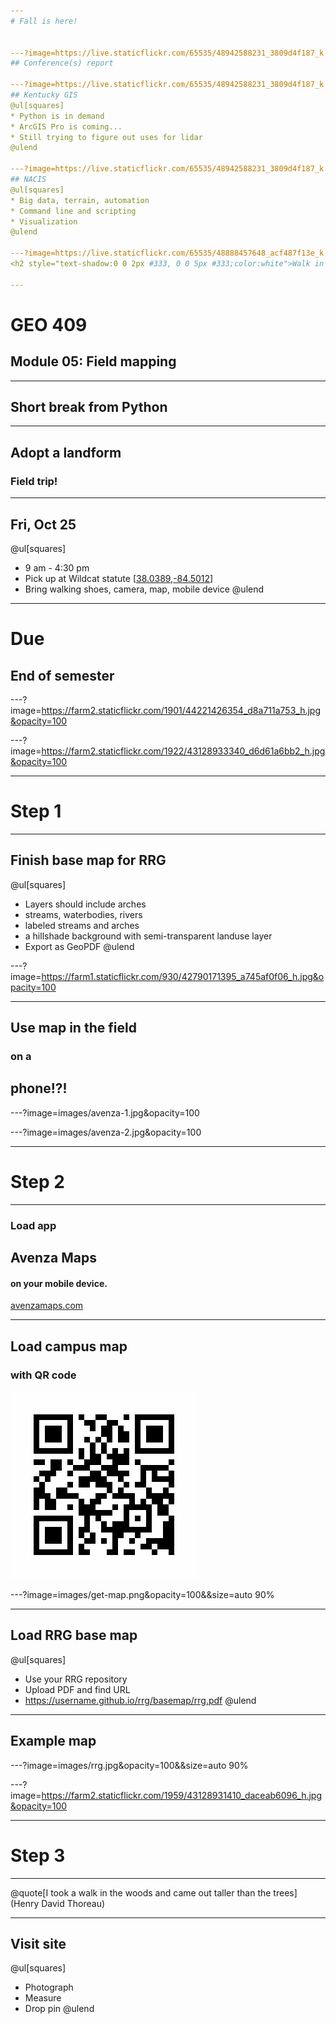 ```yaml
---
# Fall is here!


---?image=https://live.staticflickr.com/65535/48942588231_3809d4f187_k.jpg&opacity=40
## Conference(s) report

---?image=https://live.staticflickr.com/65535/48942588231_3809d4f187_k.jpg&opacity=30
## Kentucky GIS
@ul[squares]
* Python is in demand
* ArcGIS Pro is coming...
* Still trying to figure out uses for lidar
@ulend

---?image=https://live.staticflickr.com/65535/48942588231_3809d4f187_k.jpg&opacity=30
## NACIS
@ul[squares]
* Big data, terrain, automation
* Command line and scripting
* Visualization
@ulend

---?image=https://live.staticflickr.com/65535/48888457648_acf487f13e_k.jpg&opacity=40
<h2 style="text-shadow:0 0 2px #333, 0 0 5px #333;color:white">Walk in the woods</h2>

---
```

# GEO 409
## Module 05: Field mapping

---
## Short break from Python

---
## Adopt a landform
### Field trip!

---
## Fri, Oct 25
@ul[squares]
* 9 am - 4:30 pm
* Pick up at Wildcat statute [[38.0389,-84.5012](https://www.google.com/maps/@38.0389114,-84.5012686,20.44z)]
* Bring walking shoes, camera, map, mobile device
@ulend


---
# Due
## End of semester

---?image=https://farm2.staticflickr.com/1901/44221426354_d8a711a753_h.jpg&opacity=100

---?image=https://farm2.staticflickr.com/1922/43128933340_d6d61a6bb2_h.jpg&opacity=100

---
# Step 1

---
## Finish base map for RRG
@ul[squares]
* Layers should include arches
* streams, waterbodies, rivers
* labeled streams and arches
* a hillshade background with semi-transparent landuse layer
* Export as GeoPDF
@ulend

---?image=https://farm1.staticflickr.com/930/42790171395_a745af0f06_h.jpg&opacity=100

---
## Use map in the field
### on a 
## phone!?!

---?image=images/avenza-1.jpg&opacity=100

---?image=images/avenza-2.jpg&opacity=100

---
# Step 2

---
### Load app
## Avenza Maps 
#### on your mobile device.
[avenzamaps.com](https://avenzamaps.com)

---
## Load campus map 
### with QR code
![images/get-map.png](images/get-map.png)

---?image=images/get-map.png&opacity=100&&size=auto 90%



---
## Load RRG base map
@ul[squares]
* Use your RRG repository
* Upload PDF and find URL
* https://username.github.io/rrg/basemap/rrg.pdf
@ulend

---
## Example map

---?image=images/rrg.jpg&opacity=100&&size=auto 90%

---?image=https://farm2.staticflickr.com/1959/43128931410_daceab6096_h.jpg&opacity=100

---
# Step 3

---
@quote[I took a walk in the woods and came out taller than the trees](Henry David Thoreau)

---
## Visit site
@ul[squares]
* Photograph
* Measure
* Drop pin
@ulend